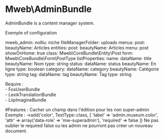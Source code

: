 # Mweb\AdminBundle

AdminBundle is a content manager system.

Exemple of configuration

mweb_admin:
    noIllu: niche
    fileManagerFolder: uploads
    menus:
        post:
            beautyName: Articles
    entities:
        post:
            beautyName: Articles
            menu: post
            showOnHome: true
            class: Mweb\CoreBundle\Entity\Post
            form: Mweb\CoreBundle\Form\PostType
            listProperties:
                name:
                    dataName: title
                    beautyName: Nom
                    type: string
                status:
                     dataName: status
                     beautyName: En ligne
                     type: boolean
                category:
                     dataName: category
                     beautyName: Catégorie
                     type: string
                tag:
                     dataName: tag
                     beautyName: Tag
                     type: string
     
Require : <br />
    - FosUserBundle<br />
    - LexikTranslationBundle<br />
    - LiipImagineBundle
    
    
#Features : 
    Cacher un champ dans l'édition pour les non super-admin
    Exemple :
     ->add('color', TextType::class, [
            'label' => 'admin.museum.color',
            'attr' => array('data-role' => 'mw-superadmin'),
            'required' => false
    ])
    Ne pas oublier le required false ou les admin ne pourront pas créer un nouveau document.